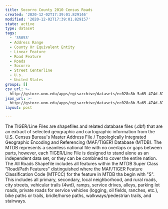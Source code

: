 ```yaml
---
title: Socorro County 2010 Census Roads
created: '2020-12-02T17:39:01.829146'
modified: '2020-12-02T17:39:01.829157'
state: active
type: dataset
tags:
  - '35053'
  - Address Range
  - County Or Equivalent Entity
  - Linear Feature
  - Road Feature
  - Roads
  - Socorro
  - Street Centerline
  - U.s.
  - United States
groups: []
csv_url: >-
  http://gstore.unm.edu/apps/rgisarchive/datasets/ec028c8b-5a65-474d-87d6-157fb1881d93/tl_2010_35053_roads.derived.csv
json_url: >-
  http://gstore.unm.edu/apps/rgisarchive/datasets/ec028c8b-5a65-474d-87d6-157fb1881d93/tl_2010_35053_roads.derived.json
layout: post

---
```

The TIGER/Line Files are shapefiles and related database files (.dbf) that are an extract of selected geographic and cartographic information from the U.S. Census Bureau's Master Address File / Topologically Integrated Geographic Encoding and Referencing (MAF/TIGER) Database (MTDB).  The MTDB represents a seamless national file with no overlaps or gaps between parts, however, each TIGER/Line File is designed to stand alone as an independent data set, or they can be combined to cover the entire nation.  The All Roads Shapefile includes all features within the MTDB Super Class "Road/Path Features" distinguished where the MAF/TIGER Feature Classification Code (MTFCC) for the feature in MTDB tha begin with "S".  This includes all primary, secondary, local neighborhood, and rural roads, city streets, vehicular trails (4wd), ramps, service drives, alleys, parking lot roads, private roads for service vehicles (logging, oil fields, ranches, etc.), bike paths or trails, bridle/horse paths, walkways/pedestrian trails, and stairways.  

